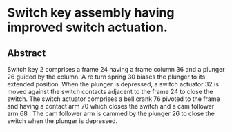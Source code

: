 # Switch key assembly having improved switch actuation.

## Abstract
Switch key 2 comprises a frame 24 having a frame column 36 and a plunger 26 guided by the column. A re turn spring 30 biases the plunger to its extended position. When the plunger is depressed, a switch actuator 32 is moved against the switch contacts adjacent to the frame 24 to close the switch. The switch actuator comprises a bell crank 76 pivoted to the frame and having a contact arm 70 which closes the switch and a cam follower arm 68 . The cam follower arm is cammed by the plunger 26 to close the switch when the plunger is depressed.